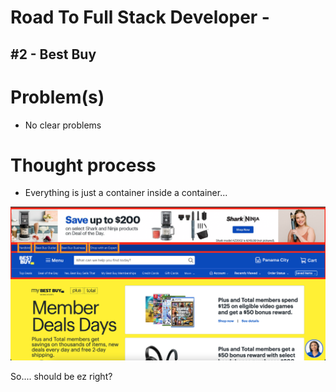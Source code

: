 # Road To Full Stack Developer - 
## #2 - Best Buy

# Problem(s)

- No clear problems

# Thought process

- Everything is just a container inside a container...

![alt text](/pictures/bestbuy-containers.png)

So.... should be ez right?